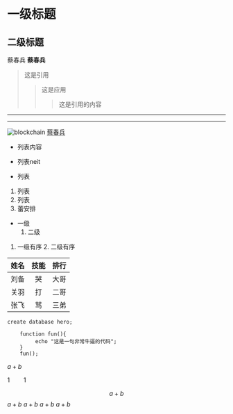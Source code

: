 # 一级标题
## 二级标题
蔡春兵
**蔡春兵**
>这是引用
>>这是应用
>>>这是引用的内容
---
***
![blockchain](https://img-blog.csdnimg.cn/20190702135440383.png?x-oss-process=image/watermark,type_ZmFuZ3poZW5naGVpdGk,shadow_10,text_aHR0cHM6Ly9ibG9nLmNzZG4ubmV0L3dlaXhpbl80MzU5MDI5MA==,size_16,color_FFFFFF,t_70 "区块链")
[蔡春兵](http://baidu.com)
- 列表内容
+ 列表neit
* 列表
1. 列表
2. 列表
3. 蕾安排
- 一级
   1. 二级
1. 一级有序
   2. 二级有序

姓名|技能|排行
--|:--:|--:
刘备|哭|大哥
关羽|打|二哥
张飞|骂|三弟

`create database hero;`

```
    function fun(){
         echo "这是一句非常牛逼的代码";
    }
    fun();
```


$a+b$


$1\qquad1$

$$a+b$$
$a+b$
$a+b$
$a+b$
$a+b$
